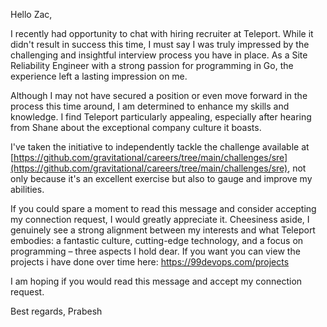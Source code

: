 

Hello Zac,

I recently had opportunity to chat with hiring recruiter at Teleport. While it didn't result in success this time, I must say I was truly impressed by the challenging and insightful interview process you have in place. As a Site Reliability Engineer with a strong passion for programming in Go, the experience left a lasting impression on me. 

Although I may not have secured a position or even move forward in the process this time around, I am determined to enhance my skills and knowledge. I find Teleport particularly appealing, especially after hearing from Shane about the exceptional company culture it boasts.

I've taken the initiative to independently tackle the challenge available at [https://github.com/gravitational/careers/tree/main/challenges/sre](https://github.com/gravitational/careers/tree/main/challenges/sre), not only because it's an excellent exercise but also to gauge and improve my abilities.

If you could spare a moment to read this message and consider accepting my connection request, I would greatly appreciate it. Cheesiness aside, I genuinely see a strong alignment between my interests and what Teleport embodies: a fantastic culture, cutting-edge technology, and a focus on programming – three aspects I hold dear. If you want you can view the projects i have done over time here: https://99devops.com/projects

I am hoping if you would read this message and accept my connection request. 

Best regards,
Prabesh




